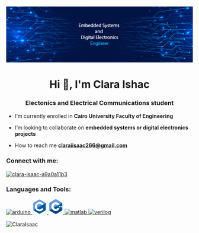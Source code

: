 ![MasterHead](https://github.com/ClaraIsaac/ClaraIsaac/blob/main/untitled1-01.png)
<h1 align="center">Hi 👋, I'm Clara Ishac</h1>
<h3 align="center">Electonics and Electrical Communications student</h3>

- I’m currently enrolled in **Cairo University Faculty of Engineering**

- I’m looking to collaborate on **embedded systems or digital electronics projects**

- How to reach me **claraiisaac266@gmail.com**

<h3 align="left">Connect with me:</h3>
<p align="left">
<a href="https://linkedin.com/in/clara-isaac-a9a0a11b3" target="blank"><img align="center" src="https://raw.githubusercontent.com/rahuldkjain/github-profile-readme-generator/master/src/images/icons/Social/linked-in-alt.svg" alt="clara-isaac-a9a0a11b3" height="30" width="40" /></a>
</p>

<h3 align="left">Languages and Tools:</h3>
<p align="left"> <a href="https://www.arduino.cc/" target="_blank" rel="noreferrer"> <img src="https://cdn.worldvectorlogo.com/logos/arduino-1.svg" alt="arduino" width="40" height="40"/> </a> <a href="https://www.cprogramming.com/" target="_blank" rel="noreferrer"> <img src="https://raw.githubusercontent.com/devicons/devicon/master/icons/c/c-original.svg" alt="c" width="40" height="40"/> </a> <a href="https://www.w3schools.com/cpp/" target="_blank" rel="noreferrer"> <img src="https://raw.githubusercontent.com/devicons/devicon/master/icons/cplusplus/cplusplus-original.svg" alt="cplusplus" width="40" height="40"/> </a> <a href="https://www.mathworks.com/" target="_blank" rel="noreferrer"> <img src="https://upload.wikimedia.org/wikipedia/commons/2/21/Matlab_Logo.png" alt="matlab" width="40" height="40"/> </a> <a href="https://www.verilog.com/" target="_blank" rel="noreferrer"> <img src="https://www.verilog.com/img/verilog.gif" alt="verilog" width="40" height="40"/> </a> </p>

<p><img align="center" src="https://github-readme-stats.vercel.app/api/top-langs?username=ClaraIsaac&show_icons=true&locale=en&layout=compact" alt="ClaraIsaac" /></p>
